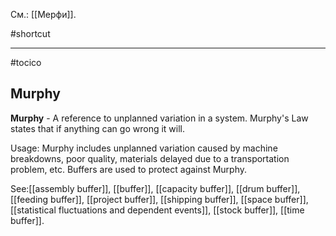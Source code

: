 См.: [[Мерфи]].

#shortcut




<hr/>

#tocico

## Murphy

<b>Murphy</b> -  A reference to unplanned variation in a system. Murphy's Law states that if anything can go wrong it will.



Usage: Murphy includes unplanned variation caused by machine breakdowns, poor quality, materials delayed due to a transportation problem, etc. Buffers are used to protect against Murphy. 



See:[[assembly buffer]], [[buffer]], [[capacity buffer]], [[drum buffer]], [[feeding buffer]], [[project buffer]], [[shipping buffer]], [[space buffer]], [[statistical fluctuations and dependent events]], [[stock buffer]], [[time buffer]].
